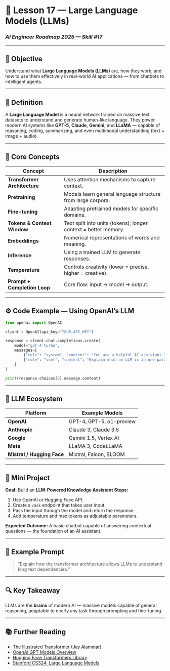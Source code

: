 # 🧠 Lesson 17 — Large Language Models (LLMs)

### *AI Engineer Roadmap 2025 — Skill #17*

---

## 🎯 Objective

Understand what **Large Language Models (LLMs)** are, how they work, and how to use them effectively in real-world AI applications — from chatbots to intelligent agents.

---

## 🧩 Definition

A **Large Language Model** is a neural network trained on massive text datasets to understand and generate human-like language.
They power modern AI systems like **GPT-5**, **Claude**, **Gemini**, and **LLaMA** — capable of reasoning, coding, summarizing, and even multimodal understanding (text + image + audio).

---

## 🧠 Core Concepts

| Concept                      | Description                                                     |
| ---------------------------- | --------------------------------------------------------------- |
| **Transformer Architecture** | Uses attention mechanisms to capture context.                   |
| **Pretraining**              | Models learn general language structure from large corpora.     |
| **Fine-tuning**              | Adapting pretrained models for specific domains.                |
| **Tokens & Context Window**  | Text split into units (tokens); longer context = better memory. |
| **Embeddings**               | Numerical representations of words and meaning.                 |
| **Inference**                | Using a trained LLM to generate responses.                      |
| **Temperature**              | Controls creativity (lower = precise, higher = creative).       |
| **Prompt + Completion Loop** | Core flow: input → model → output.                              |

---

## ⚙️ Code Example — Using OpenAI’s LLM

```python
from openai import OpenAI

client = OpenAI(api_key="YOUR_API_KEY")

response = client.chat.completions.create(
    model="gpt-4-turbo",
    messages=[
        {"role": "system", "content": "You are a helpful AI assistant."},
        {"role": "user", "content": "Explain what an LLM is in one paragraph."}
    ]
)

print(response.choices[0].message.content)
```

---

## 🧱 LLM Ecosystem

| Platform                   | Example Models           |
| -------------------------- | ------------------------ |
| **OpenAI**                 | GPT-4, GPT-5, o1-preview |
| **Anthropic**              | Claude 3, Claude 3.5     |
| **Google**                 | Gemini 1.5, Vertex AI    |
| **Meta**                   | LLaMA 3, CodeLLaMA       |
| **Mistral / Hugging Face** | Mixtral, Falcon, BLOOM   |

---

## 📘 Mini Project

**Goal:** Build an **LLM-Powered Knowledge Assistant**
**Steps:**

1. Use OpenAI or Hugging Face API.
2. Create a `/ask` endpoint that takes user input.
3. Pass the input through the model and return the response.
4. Add temperature and max tokens as adjustable parameters.

**Expected Outcome:**
A basic chatbot capable of answering contextual questions — the foundation of an AI assistant.

---

## 🧠 Example Prompt

> “Explain how the transformer architecture allows LLMs to understand long text dependencies.”

---

## 🔍 Key Takeaway

LLMs are the **brains** of modern AI — massive models capable of general reasoning, adaptable to nearly any task through prompting and fine-tuning.

---

## 📚 Further Reading

* [The Illustrated Transformer (Jay Alammar)](https://jalammar.github.io/illustrated-transformer/)
* [OpenAI GPT Models Overview](https://platform.openai.com/docs/models)
* [Hugging Face Transformers Library](https://huggingface.co/docs/transformers/index)
* [Stanford CS324: Large Language Models](https://web.stanford.edu/class/cs324/)
